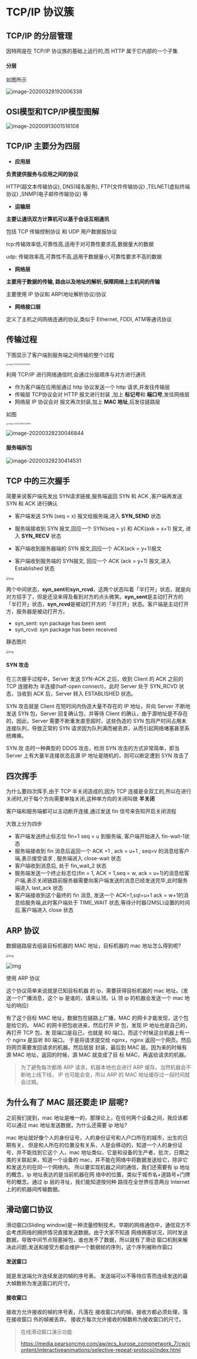 # TCP/IP 协议簇

## TCP/IP 的分层管理

因特网是在 TCP/IP 协议族的基础上运行的,而 HTTP 属于它内部的一个子集

#### 分层

如图所示

![image-20200328192006338](assets/image-20200328192006338.png)

## OSI模型和TCP/IP模型图解

![image-20200913001516108](../../assets/image-20200913001516108.png)

## TCP/IP 主要分为四层

- **应用层**

**负责提供服务与应用之间的协议**

HTTP(超文本传输协议), DNS(域名服务), FTP(文件传输协议) ,TELNET(虚拟终端协议) ,SNMP(电子邮件传输协议)  等

- **运输层**

**主要让通讯双方计算机可以基于会话互相通讯**

包括 TCP 传输控制协议 和 UDP 用户数据报协议

tcp:传输效率低,可靠性高,适用于对可靠性要求高,数据量大的数据

udp: 传输效率高,可靠性不高,适用于数据量小,可靠性要求不高的数据

- **网络层**

**主要用于数据的传输, 路由以及地址的解析,保障网络上主机间的传输**

主要使用 IP 协议和 ARP(地址解析协议)协议

- **网络接口层**

定义了主机之间网络连通的协议,类似于 Ethernet, FDDI, ATM等通讯协议

## 传输过程

下图显示了客户端到服务端之间传输的整个过程

<img src="assets/image-20200328161550181.png" alt="image-20200328161550181" style="zoom: 33%;" />

利用 TCP/IP 进行网络通信时,会通过分层顺序与对方进行通讯

- 作为客户端在应用层通过 http 协议发送一个 http 请求,并发往传输层
- 传输层 TCP协议会对 HTTP 报文进行封装 ,加上 **标记号**和 **端口号**,发往网络层
- 网络层 IP 协议会对 报文再次封装,加上 **MAC 地址**,后发往链路层

如图

<img src="assets/image-20200328162120864.png" alt="image-20200328162120864" style="zoom:33%;" />

![image-20200328230046844](assets/image-20200328230046844.png)

#### 服务端拆包

![image-20200328230414531](assets/image-20200328230414531.png)

## TCP 中的三次握手

简要来说客户端先发出 SYN请求链接,服务端返回 SYN 和 ACK ,客户端再发送 SYN 和 ACK 进行确认

- 客户端发送 SYN (seq = x) 报文给服务端,进入 **SYN_SEND** 状态

- 服务端接收到 SYN 报文,回应一个 SYN(seq = y) 和 ACK(axk = x+1) 报文, 进入 **SYN_RECV** 状态

- 客户端收到服务器端的 SYN 报文,回应一个 ACK(ack = y+1)报文

- 客户端收到服务端的 SYN报文, 回应一个 ACK (ack = y+1) 报文,进入 Established 状态

  

<img src="assets/640.gif" alt="img" style="zoom:50%;" />

两个中间状态，**syn_sent**和**syn_rcvd**，这两个状态叫着「半打开」状态，就是向对方招手了，但是还没来得及看到对方的点头微笑。**syn_sent**是主动打开方的「半打开」状态，**syn_rcvd**是被动打开方的「半打开」状态。客户端是主动打开方，服务器是被动打开方。

- syn_sent: syn package has been sent
- syn_rcvd: syn package has been received

静态图片

<img src="assets/12.jpeg" alt="img" style="zoom:50%;" />

#### SYN 攻击

在三次握手过程中，Server 发送 SYN-ACK 之后，收到 Client 的 ACK 之前的 TCP 连接称为 半连接(half-open connect)，此时 Server 处于 SYN_RCVD 状态，当收到 ACK 后，Server 转入 ESTABLISHED 状态。

SYN 攻击就是 Client 在短时间内伪造大量不存在的 IP 地址，并向 Server 不断地发送 SYN 包，Server 回复确认包，并等待 Client 的确认，由于源地址是不存在的，因此，Server 需要不断重发直至超时，这些伪造的 SYN 包将产时间占用未连接队列，导致正常的 SYN 请求因为队列满而被丢弃，从而引起网络堵塞甚至系统瘫痪。

SYN 攻 击时一种典型的 DDOS 攻击，检测 SYN 攻击的方式非常简单，即当 Server 上有大量半连接状态且源 IP 地址是随机的，则可以断定遭到 SYN 攻击了



## 四次挥手

为什么要四次挥手,由于 TCP 半关闭造成的,因为 TCP 连接是全双工的,所以在进行关闭时,对于每个方向需要单独关闭,这种单方向的关闭叫做 **半关闭**

客户端和服务端都可以主动断开连接,通过发送 fin 信号来告知开启关闭流程

大致上分为四步

- 客户端发送终止标志位 fin=1 seq = u 到服务端, 客户端开始进入 fin-wait-1状态
- 服务端接收到 fin 消息后返回一个 ACK =1 , ack = u+1 , seq=v 的消息给客户端,表示接受请求 , 服务端进入 close-wait 状态
- 客户端收到消息后, 处于 fin_wait_2 状态
- 服务端发送一个终止标志位(fin = 1, ACK = 1,seq = w, ack = u+1)的消息给客户端,表示关闭链路前服务器需要向客户端发送的消息已经发送完毕,此时服务端进入 last_ack 状态
- 客户端接收到这个最终的 fin 消息, 发送一个 ACK=1,sql=u+1 ack = w+1的消息给服务端,此时客户端处于 TIME_WAIT 状态,等待计时器(2MSL)设置的时间后,客户端进入 close 状态

## ARP 协议

数据链路层去组装目标机器的 MAC 地址，目标机器的 mac 地址怎么得到呢? 

<img src="../../assets/640.gif" alt="img" style="zoom:50%;" />

![img](../../assets/640-20200723083414181.gif)

使用 ARP 协议

这个协议简单来说就是已知目标机器 的 ip，需要获得目标机器的 mac 地址。(发送一个广播消息，这个 ip 是谁的，请来认领。认 领 ip 的机器会发送一个 mac 地址的响应)

有了这个目标 MAC 地址，数据包在链路上广播，MAC 的网卡才能发现，这个包是给它的。 MAC 的网卡把包收进来，然后打开 IP 包，发现 IP 地址也是自己的，再打开 TCP 包，发 现端口是自己，也就是 80 端口，而这个时候这台机器上有一个 nginx 是监听 80 端口。 于是将请求提交给 nginx，nginx 返回一个网页。然后将网页需要发回请求的机器。然后层层 封装，最后到 MAC 层。因为来的时候有源 MAC 地址，返回的时候，源 MAC 就变成了目 标 MAC，再返给请求的机器。

> 为了避免每次都用 ARP 请求，机器本地也会进行 ARP 缓存。当然机器会不断地上线下线， IP 也可能会变，所以 ARP 的 MAC 地址缓存过一段时间就会过期。



## 为什么有了 MAC 层还要走 IP 层呢?

之前我们提到，mac 地址是唯一的，那理论上，在任何两个设备之间，我应该都可以通过 mac 地址发送数据，为什么还需要 ip 地址?

mac 地址就好像个人的身份证号，人的身份证号和人户口所在的城市，出生的日期有关， 但是和人所在的位置没有关系，人是会移动的，知道一个人的身份证号，并不能找到它这个 人，mac 地址类似，它是和设备的生产者，批次，日期之类的关联起来，知道一个设备的 mac，并不能在网络中将数据发送给它，除非它和发送方的在同一个网络内。 所以要实现机器之间的通信，我们还需要有 ip 地址的概念，ip 地址表达的是当前机器在网 络中的位置，类似于城市名+道路号+门牌号的概念。通过 ip 层的寻址，我们能知道按何种 路径在全世界任意两台 Internet 上的的机器间传输数据。

## 滑动窗口协议

滑动窗口(Sliding window)是一种流量控制技术。早期的网络通信中，通信双方不会考虑网络的拥挤情况直接发送数据。由于大家不知道 网络拥塞状况，同时发送数据，导致中间节点阻塞掉包，谁也发不了数据，所以就有了滑动 窗口机制来解决此问题;发送和接受方都会维护一个数据帧的序列，这个序列被称作窗口

#### 发送窗口

就是发送端允许连续发送的幀的序号表。
发送端可以不等待应答而连续发送的最大幀数称为发送窗口的尺寸。

#### 接收窗口

接收方允许接收的幀的序号表，凡落在 接收窗口内的幀，接收方都必须处理，落在接收窗口 外的幀被丢弃。
接收方每次允许接收的幀数称为接收窗口的尺寸。

> 在线滑动窗口演示功能
>
> https://media.pearsoncmg.com/aw/ecs_kurose_compnetwork_7/cw/content/interactiveanimations/selective-repeat-protocol/index.html

